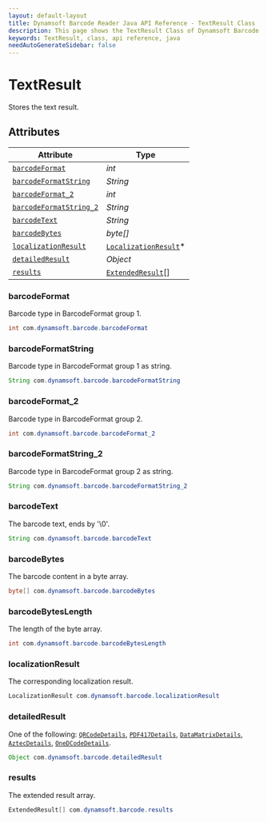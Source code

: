 ```yaml
---
layout: default-layout
title: Dynamsoft Barcode Reader Java API Reference - TextResult Class
description: This page shows the TextResult Class of Dynamsoft Barcode Reader for Java SDK API Reference.
keywords: TextResult, class, api reference, java
needAutoGenerateSidebar: false
---
```



# TextResult
Stores the text result.
  

## Attributes
  
| Attribute | Type |
|---------- | ---- |
| [`barcodeFormat`](#barcodeformat) | *int* |
| [`barcodeFormatString`](#barcodeformatstring) | *String* |
| [`barcodeFormat_2`](#barcodeformat_2) | *int* |
| [`barcodeFormatString_2`](#barcodeformatstring_2) | *String* |
| [`barcodeText`](#barcodetext) | *String* |
| [`barcodeBytes`](#barcodebytes) | *byte\[\]* |
| [`localizationResult`](#localizationresult) | [`LocalizationResult`](LocalizationResult.md)\* |
| [`detailedResult`](#detailedresult) | *Object* |
| [`results`](#results) | [`ExtendedResult`](ExtendedResult.md)\[\] |


### barcodeFormat
Barcode type in BarcodeFormat group 1.
```java
int com.dynamsoft.barcode.barcodeFormat
```

### barcodeFormatString
Barcode type in BarcodeFormat group 1 as string.
```java
String com.dynamsoft.barcode.barcodeFormatString
```

### barcodeFormat_2
Barcode type in BarcodeFormat group 2.
```java
int com.dynamsoft.barcode.barcodeFormat_2
```

### barcodeFormatString_2
Barcode type in BarcodeFormat group 2 as string.
```java
String com.dynamsoft.barcode.barcodeFormatString_2
```

### barcodeText
The barcode text, ends by '\0'.
```java
String com.dynamsoft.barcode.barcodeText
```

### barcodeBytes
The barcode content in a byte array.
```java
byte[] com.dynamsoft.barcode.barcodeBytes
```

### barcodeBytesLength
The length of the byte array.
```java
int com.dynamsoft.barcode.barcodeBytesLength
```

### localizationResult
The corresponding localization result.
```java
LocalizationResult com.dynamsoft.barcode.localizationResult
```

### detailedResult
One of the following: [`QRCodeDetails`](QRCodeDetails.md), [`PDF417Details`](PDF417Details.md), [`DataMatrixDetails`](DataMatrixDetails.md), [`AztecDetails`](AztecDetails.md), [`OneDCodeDetails`](OneDCodeDetails.md).
```java
Object com.dynamsoft.barcode.detailedResult
```

### results
The extended result array.
```java
ExtendedResult[] com.dynamsoft.barcode.results
```
